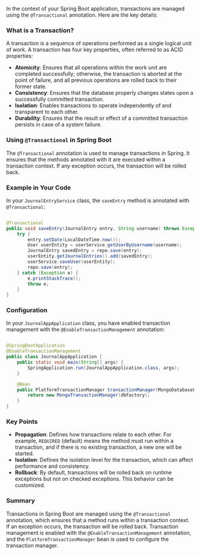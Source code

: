 In the context of your Spring Boot application, transactions are managed using the `@Transactional` annotation. Here are
the key details:

### What is a Transaction?

A transaction is a sequence of operations performed as a single logical unit of work. A transaction has four key
properties, often referred to as ACID properties:

- **Atomicity**: Ensures that all operations within the work unit are completed successfully; otherwise, the transaction
  is aborted at the point of failure, and all previous operations are rolled back to their former state.
- **Consistency**: Ensures that the database properly changes states upon a successfully committed transaction.
- **Isolation**: Enables transactions to operate independently of and transparent to each other.
- **Durability**: Ensures that the result or effect of a committed transaction persists in case of a system failure.

### Using `@Transactional` in Spring Boot

The `@Transactional` annotation is used to manage transactions in Spring. It ensures that the methods annotated with it
are executed within a transaction context. If any exception occurs, the transaction will be rolled back.

### Example in Your Code

In your `JournalEntryService` class, the `saveEntry` method is annotated with `@Transactional`:

```java

@Transactional
public void saveEntry(JournalEntry entry, String username) throws Exception {
    try {
        entry.setDate(LocalDateTime.now());
        User userEntity = userService.getUserByUsername(username);
        JournalEntry savedEntry = repo.save(entry);
        userEntity.getJournalEntries().add(savedEntry);
        userService.saveUser(userEntity);
        repo.save(entry);
    } catch (Exception e) {
        e.printStackTrace();
        throw e;
    }
}
```

### Configuration

In your `JournalAppApplication` class, you have enabled transaction management with the `@EnableTransactionManagement`
annotation:

```java

@SpringBootApplication
@EnableTransactionManagement
public class JournalAppApplication {
    public static void main(String[] args) {
        SpringApplication.run(JournalAppApplication.class, args);
    }

    @Bean
    public PlatformTransactionManager transactionManager(MongoDatabaseFactory dbFactory) {
        return new MongoTransactionManager(dbFactory);
    }
}
```

### Key Points

- **Propagation**: Defines how transactions relate to each other. For example, `REQUIRED` (default) means the method
  must run within a transaction, and if there is no existing transaction, a new one will be started.
- **Isolation**: Defines the isolation level for the transaction, which can affect performance and consistency.
- **Rollback**: By default, transactions will be rolled back on runtime exceptions but not on checked exceptions. This
  behavior can be customized.

### Summary

Transactions in Spring Boot are managed using the `@Transactional` annotation, which ensures that a method runs within a
transaction context. If an exception occurs, the transaction will be rolled back. Transaction management is enabled with
the `@EnableTransactionManagement` annotation, and the `PlatformTransactionManager` bean is used to configure the
transaction manager.